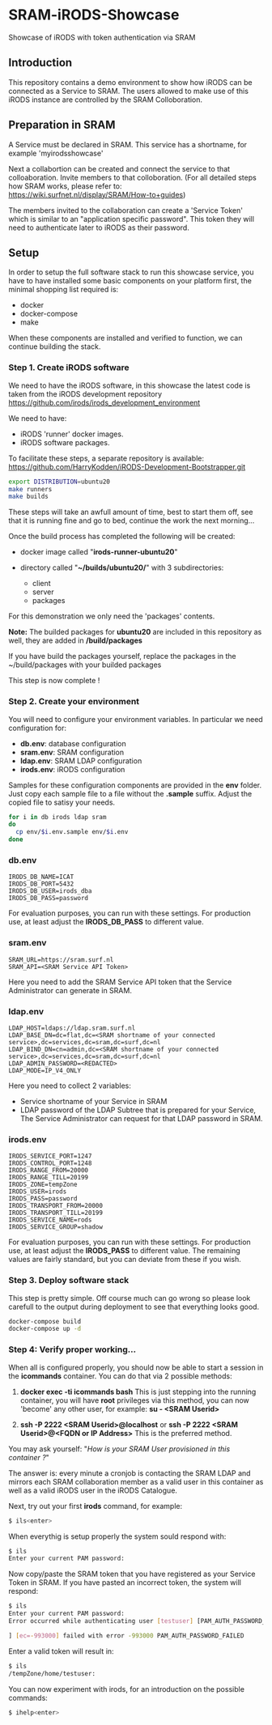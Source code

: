 # SRAM-iRODS-Showcase

Showcase of iRODS with token authentication via SRAM

## Introduction

This repository contains a demo environment to show how iRODS can be connected as a Service to SRAM.
The users allowed to make use of this iRODS instance are controlled by the SRAM Colloboration.

## Preparation in SRAM

A Service must be declared in SRAM. This service has a shortname, for example 'myirodsshowcase'

Next a collabortion can be created and connect the service to that colloaboration.
Invite members to that colloboration. (For all detailed steps how SRAM works, please refer to: https://wiki.surfnet.nl/display/SRAM/How-to+guides)

The members invited to the collaboration can create a 'Service Token' which is similar to an "application specific password". This token they will need to authenticate later to iRODS as their password.

## Setup

In order to setup the full software stack to run this showcase service, you have to have installed some basic components on your platform first, the minimal shopping list required is:

- docker
- docker-compose
- make

When these components are installed and verified to function, we can continue building the stack.

### Step 1. Create iRODS software

We need to have the iRODS software, in this showcase the latest code is taken from the iRODS development repository https://github.com/irods/irods_development_environment

We need to have:

- iRODS 'runner' docker images.
- iRODS software packages.

To facilitate these steps, a separate repository is available: https://github.com/HarryKodden/iRODS-Development-Bootstrapper.git

```bash
export DISTRIBUTION=ubuntu20
make runners
make builds
```

These steps will take an awfull amount of time, best to start them off, see that it is running fine and go to bed, continue the work the next morning...

Once the build process has completed the following will be created:

- docker image called "**irods-runner-ubuntu20**"
- directory called "**~/builds/ubuntu20/**" with 3 subdirectories:

  - client
  - server
  - packages

For this demonstration we only need the 'packages' contents.

**Note:** The builded packages for **ubuntu20** are included in this repository as well, they are added in **/build/packages**

If you have build the packages yourself, replace the packages in the ~/build/packages with your builded packages

This step is now complete !

### Step 2. Create your environment

You will need to configure your environment variables. In particular we need configuration for:

- **db.env**: database configuration
- **sram.env**: SRAM configuration
- **ldap.env**: SRAM LDAP configuration
- **irods.env**: iRODS configuration

Samples for these configuration components are provided in the **env** folder.
Just copy each sample file to a file without the **.sample** suffix. Adjust the copied file to satisy your needs.

```bash
for i in db irods ldap sram
do
  cp env/$i.env.sample env/$i.env
done
```

### db.env

```env
IRODS_DB_NAME=ICAT
IRODS_DB_PORT=5432
IRODS_DB_USER=irods_dba
IRODS_DB_PASS=password
```

For evaluation purposes, you can run with these settings. For production use, at least adjust the **IRODS_DB_PASS** to different value.

### sram.env

```env
SRAM_URL=https://sram.surf.nl
SRAM_API=<SRAM Service API Token>
```

Here you need to add the SRAM Service API token that the Service Administrator can generate in SRAM.

### ldap.env

```env
LDAP_HOST=ldaps://ldap.sram.surf.nl
LDAP_BASE_DN=dc=flat,dc=<SRAM shortname of your connected service>,dc=services,dc=sram,dc=surf,dc=nl
LDAP_BIND_DN=cn=admin,dc=<SRAM shortname of your connected service>,dc=services,dc=sram,dc=surf,dc=nl
LDAP_ADMIN_PASSWORD=<REDACTED>
LDAP_MODE=IP_V4_ONLY
```

Here you need to collect 2 variables:

- Service shortname of your Service in SRAM
- LDAP password of the LDAP Subtree that is prepared for your Service, The Service Administrator can request for that LDAP password in SRAM.

### irods.env

```env
IRODS_SERVICE_PORT=1247
IRODS_CONTROL_PORT=1248
IRODS_RANGE_FROM=20000
IRODS_RANGE_TILL=20199
IRODS_ZONE=tempZone
IRODS_USER=irods
IRODS_PASS=password
IRODS_TRANSPORT_FROM=20000
IRODS_TRANSPORT_TILL=20199
IRODS_SERVICE_NAME=rods
IRODS_SERVICE_GROUP=shadow
```

For evaluation purposes, you can run with these settings. For production use, at least adjust the **IRODS_PASS** to different value.
The remaining values are fairly standard, but you can deviate from these if you wish.

### Step 3. Deploy software stack

This step is pretty simple. Off course much can go wrong so please look carefull to the output during deployment to see that everything looks good.

```bash
docker-compose build
docker-compose up -d
```

### Step 4: Verify proper working...

When all is configured properly, you should now be able to start a session in the **icommands** container. You can do that via 2 possible methods:

1. **docker exec -ti icommands bash**
   This is just stepping into the running container, you will have **root** privileges via this method, you can now 'become' any other user, for example: **su - \<SRAM Userid\>**

2. **ssh -P 2222 \<SRAM Userid\>@localhost** or
   **ssh -P 2222 \<SRAM Userid\>@\<FQDN or IP Address\>**
   This is the preferred method.

You may ask yourself: "<i>How is your SRAM User provisioned in this container ?</i>"

The answer is: every minute a cronjob is contacting the SRAM LDAP and mirrors each SRAM collaboration member as a valid user in this container as well as a valid iRODS user in the iRODS Catalogue.

Next, try out your first **irods** command, for example:

```bash
$ ils<enter>
```

When everythig is setup properly the system sould respond with:

```bash
$ ils
Enter your current PAM password:
```

Now copy/paste the SRAM token that you have registered as your Service Token in SRAM. If you have pasted an incorrect token, the system will respond:

```bash
$ ils
Enter your current PAM password:
Error occurred while authenticating user [testuser] [PAM_AUTH_PASSWORD_FAILED: failed to perform request

] [ec=-993000] failed with error -993000 PAM_AUTH_PASSWORD_FAILED
```

Enter a valid token will result in:

```bash
$ ils
/tempZone/home/testuser:
```

You can now experiment with irods, for an introduction on the possible commands:

```bash
$ ihelp<enter>
```
